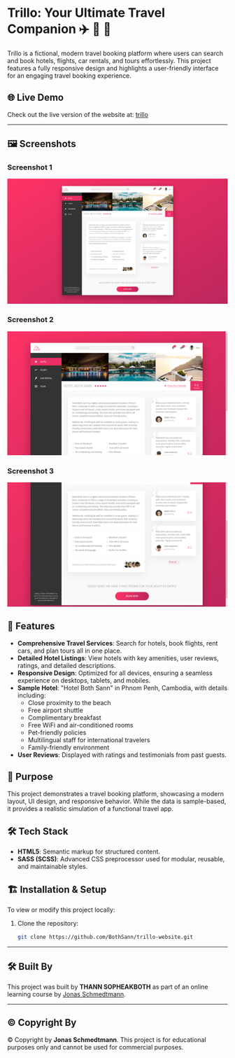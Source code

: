 # Trillo: Your Ultimate Travel Companion ✈️ 🏨 🚗

Trillo is a fictional, modern travel booking platform where users can search and book hotels, flights, car rentals, and tours effortlessly. This project features a fully responsive design and highlights a user-friendly interface for an engaging travel booking experience.

## 🌐 Live Demo

Check out the live version of the website at: [trillo](https://bothsann.github.io/trillo-website/)

---

## 🖼️ Screenshots

### Screenshot 1
![Screenshot 1](screenshots/screenshot-3.PNG)

### Screenshot 2
![Screenshot 2](screenshots/screenshot-1.PNG)

### Screenshot 3
![Screenshot 3](screenshots/screenshot-2.PNG)

## 🌟 Features

- **Comprehensive Travel Services**: Search for hotels, book flights, rent cars, and plan tours all in one place.
- **Detailed Hotel Listings**: View hotels with key amenities, user reviews, ratings, and detailed descriptions.
- **Responsive Design**: Optimized for all devices, ensuring a seamless experience on desktops, tablets, and mobiles.
- **Sample Hotel**: "Hotel Both Sann" in Phnom Penh, Cambodia, with details including:
  - Close proximity to the beach
  - Free airport shuttle
  - Complimentary breakfast
  - Free WiFi and air-conditioned rooms
  - Pet-friendly policies
  - Multilingual staff for international travelers
  - Family-friendly environment
- **User Reviews**: Displayed with ratings and testimonials from past guests.

## 🎯 Purpose

This project demonstrates a travel booking platform, showcasing a modern layout, UI design, and responsive behavior. While the data is sample-based, it provides a realistic simulation of a functional travel app.

## 🛠️ Tech Stack

- **HTML5**: Semantic markup for structured content.
- **SASS (SCSS)**: Advanced CSS preprocessor used for modular, reusable, and maintainable styles.

## 🏗️ Installation & Setup

To view or modify this project locally:

1. Clone the repository:
   ```bash
   git clone https://github.com/BothSann/trillo-website.git

---

## 🛠️ Built By

This project was built by **THANN SOPHEAKBOTH** as part of an online learning course by [Jonas Schmedtmann](https://codingheroes.io/).

---

## ©️ Copyright By

© Copyright by **Jonas Schmedtmann**. This project is for educational purposes only and cannot be used for commercial purposes.
